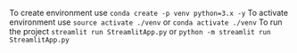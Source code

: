 To create environment use `conda create -p venv python=3.x -y`
To activate environment use `source activate ./venv` or `conda activate ./venv`
To run the project `streamlit run StreamlitApp.py` or `python -m streamlit run StreamlitApp.py`